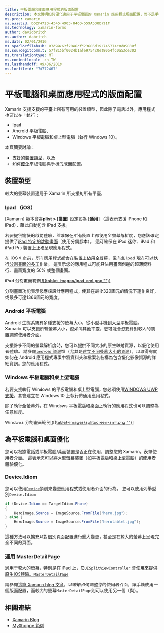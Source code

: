 ```yaml
---
title: 平板電腦和桌面應用程式的版面配置
description: 本文說明如何優化適用于平板電腦的 Xamarin 應用程式版面配置，而不是手機。
ms.prod: xamarin
ms.assetid: D62F472B-4345-4983-8403-659A538B591F
ms.technology: xamarin-forms
author: davidbritch
ms.author: dabritch
ms.date: 02/01/2016
ms.openlocfilehash: 87d99c62f20e6cfd23605d1917a577ac0d95038f
ms.sourcegitcommit: 57f815bf0024b1afe9754c0e28054fc0a53ce302
ms.translationtype: MT
ms.contentlocale: zh-TW
ms.lasthandoff: 09/06/2019
ms.locfileid: "70772467"
---
```

# <a name="layout-for-tablet-and-desktop-apps"></a>平板電腦和桌面應用程式的版面配置

Xamarin 支援支援的平臺上所有可用的裝置類型，因此除了電話以外，應用程式也可以在上執行：

- Ipad
- Android 平板電腦、
- Windows 平板電腦和桌上型電腦（執行 Windows 10）。

本頁簡要討論：

- 支援的[裝置類型](#Device_Types)，以及
- 如何[優化](#optimize)平板電腦與手機的版面配置。

<a name="Device_Types" />

## <a name="device-types"></a>裝置類型

較大的螢幕裝置適用于 Xamarin 所支援的所有平臺。

### <a name="ipads-ios"></a>Ipad （iOS）

[Xamarin] 範本會將**plist > [裝置**] 設定設為 [**通用**] （這表示支援 iPhone 和 iPad），藉此自動包含 iPad 支援。

若要提供愉快的啟動體驗，並確保在所有裝置上都使用全螢幕解析度，您應該確定提供了[iPad 特定的啟動畫面](~/ios/app-fundamentals/images-icons/launch-screens.md)（使用分鏡腳本）。 這可確保在 iPad 迷你、iPad 和 iPad Pro 裝置上正確呈現應用程式。

在 iOS 9 之前，所有應用程式都會在裝置上佔用全螢幕，但有些 Ipad 現在可以執行[分割畫面的多工](~/ios/platform/multitasking.md)作業。
這表示您的應用程式可能只佔用畫面側邊的超薄資料行、畫面寬度的 50% 或整個畫面。

iPad 分割畫面範例[ ![(tablet-images/ipad-sml.png "")] ](tablet-images/ipad.png#lightbox "IPad 分割畫面範例")

分割畫面功能表示您應該設計應用程式，使其在最少320圖元的情況下運作良好，或最多可達1366圖元的寬度。

### <a name="android-tablets"></a>Android 平板電腦

Android 生態系統有多種支援的螢幕大小，從小型手機到大型平板電腦。 Xamarin 可以支援所有螢幕大小，但如同其他平臺，您可能會想要針對較大的裝置調整使用者介面。

支援許多不同的螢幕解析度時，您可以提供不同大小的原生映射資源，以優化使用者體驗。
請參閱[android 資源](~/android/app-fundamentals/resources-in-android/index.md)檔（尤其是[建立不同螢幕大小的資源](~/android/app-fundamentals/resources-in-android/resources-for-varying-screens.md)），以取得有關如何在 Android 應用程式專案中將資料夾和檔案名結構為包含優化影像資源的詳細資訊。您的應用程式。

### <a name="windows-tablets-and-desktops"></a>Windows 平板電腦和桌上型電腦

若要支援執行 Windows 的平板電腦和桌上型電腦，您必須使用[WINDOWS UWP 支援](~/xamarin-forms/platform/windows/installation/index.md)，其會建立在 Windows 10 上執行的通用應用程式。

除了執行全螢幕外，在 Windows 平板電腦和桌面上執行的應用程式也可以調整為任意維度。

Windows 分割畫面範例[ ![(tablet-images/splitscreen-sml.png "")] ](tablet-images/splitscreen.png#lightbox "Windows 分割畫面範例")

<a name="optimize" />

## <a name="optimizing-for-tablet-and-desktop"></a>為平板電腦和桌面優化

您可以根據電話或平板電腦/桌面裝置是否正在使用，調整您的 Xamarin。表單使用者介面。 這表示您可以將大型螢幕裝置（如平板電腦和桌上型電腦）的使用者體驗優化。

### <a name="deviceidiom"></a>Device.Idiom

您可以使用[`Device`](~/xamarin-forms/platform/device.md)類別來變更應用程式或使用者介面的行為。 您可以使用列舉型別`Device.Idiom`

```csharp
if (Device.Idiom == TargetIdiom.Phone)
{
    HeroImage.Source = ImageSource.FromFile("hero.jpg");
} else {
    HeroImage.Source = ImageSource.FromFile("herotablet.jpg");
}
```

這種方法可以擴充以對個別頁面配置進行重大變更，甚至是在較大的螢幕上呈現完全不同的頁面。

### <a name="leveraging-masterdetailpage"></a>運用 MasterDetailPage

適用于較大的螢幕，特別是在 iPad 上，它[`UISplitViewController`](xref:UIKit.UISplitViewController) [會使用來提供原生iOS體驗。`MasterDetailPage`](xref:Xamarin.Forms.MasterDetailPage)

請參閱[這篇 Xamarin blog 文章](https://blog.xamarin.com/bringing-xamarin-forms-apps-to-tablets/)，以瞭解如何調整您的使用者介面，讓手機使用一個版面配置，而較大的螢幕`MasterDetailPage`則可以使用另一個（與）。

## <a name="related-links"></a>相關連結

- [Xamarin Blog](https://blog.xamarin.com/bringing-xamarin-forms-apps-to-tablets/)
- [MyShoppe 範例](https://github.com/jamesmontemagno/myshoppe)

